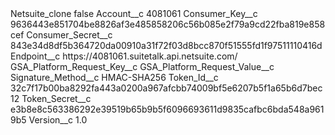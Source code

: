 <?xml version="1.0" encoding="UTF-8"?>
<CustomMetadata xmlns="http://soap.sforce.com/2006/04/metadata" xmlns:xsi="http://www.w3.org/2001/XMLSchema-instance" xmlns:xsd="http://www.w3.org/2001/XMLSchema">
    <label>Netsuite_clone</label>
    <protected>false</protected>
    <values>
        <field>Account__c</field>
        <value xsi:type="xsd:string">4081061</value>
    </values>
    <values>
        <field>Consumer_Key__c</field>
        <value xsi:type="xsd:string">9636443e851704be8826af3e485858206c56b085e2f79a9cd22fba819e858cef</value>
    </values>
    <values>
        <field>Consumer_Secret__c</field>
        <value xsi:type="xsd:string">843e34d8df5b364720da00910a31f72f03d8bcc870f51555fd1f97511110416d</value>
    </values>
    <values>
        <field>Endpoint__c</field>
        <value xsi:type="xsd:string">https://4081061.suitetalk.api.netsuite.com/</value>
    </values>
    <values>
        <field>GSA_Platform_Request_Key__c</field>
        <value xsi:nil="true"/>
    </values>
    <values>
        <field>GSA_Platform_Request_Value__c</field>
        <value xsi:nil="true"/>
    </values>
    <values>
        <field>Signature_Method__c</field>
        <value xsi:type="xsd:string">HMAC-SHA256</value>
    </values>
    <values>
        <field>Token_Id__c</field>
        <value xsi:type="xsd:string">32c7f17b00ba8292fa443a0200a967afcbb74009bf5e6207b5f1a65b6d7bec12</value>
    </values>
    <values>
        <field>Token_Secret__c</field>
        <value xsi:type="xsd:string">e3b8e8c563386292e39519b65b9b5f6096693611d9835cafbc6bda548a9619b5</value>
    </values>
    <values>
        <field>Version__c</field>
        <value xsi:type="xsd:double">1.0</value>
    </values>
</CustomMetadata>
